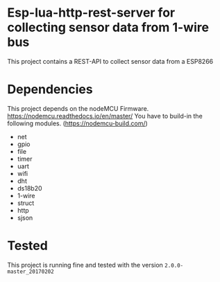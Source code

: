 # Esp-lua-http-rest-server for collecting sensor data from 1-wire bus
This project contains a REST-API to collect sensor data from a ESP8266 


# Dependencies

This project depends on the nodeMCU Firmware. https://nodemcu.readthedocs.io/en/master/
You have to build-in the following modules. (https://nodemcu-build.com/)

- net 
- gpio
- file
- timer
- uart
- wifi
- dht
- ds18b20
- 1-wire
- struct
- http
- sjson

# Tested
This project is running fine and tested with the version `2.0.0-master_20170202`
